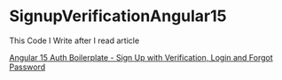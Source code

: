 # SignupVerificationAngular15
 This Code I Write after I read article 

 [Angular 15 Auth Boilerplate - Sign Up with Verification, Login and Forgot Password](https://jasonwatmore.com/angular-15-auth-boilerplate-sign-up-with-verification-login-and-forgot-password#home-component-html)
  
